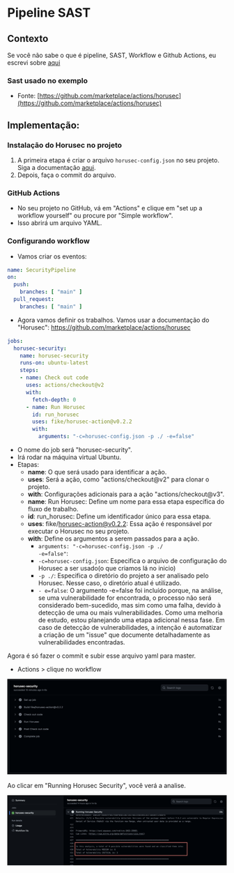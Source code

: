 # Pipeline SAST

## Contexto

Se você não sabe o que é pipeline, SAST, Workflow e Github Actions, eu escrevi sobre [aqui](pipeline.md)

### Sast usado no exemplo
- Fonte: [https://github.com/marketplace/actions/horusec](https://github.com/marketplace/actions/horusec)

## Implementação:

### Instalação do Horusec no projeto
1. A primeira etapa é criar o arquivo `horusec-config.json` no seu projeto. Siga a documentação [aqui](https://docs.horusec.io/docs/pt-br/cli/installation/).
2. Depois, faça o commit do arquivo.

### GitHub Actions

- No seu projeto no GitHub, vá em "Actions" e clique em "set up a workflow yourself" ou procure por "Simple workflow".
- Isso abrirá um arquivo YAML.


### Configurando workflow

- Vamos criar os eventos:

```yaml
name: SecurityPipeline
on:
  push:
    branches: [ "main" ]
  pull_request:
    branches: [ "main" ]
```

- Agora vamos definir os trabalhos. Vamos usar a documentação do "Horusec": https://github.com/marketplace/actions/horusec

```yaml
jobs:
  horusec-security:
    name: horusec-security
    runs-on: ubuntu-latest
    steps:
    - name: Check out code
      uses: actions/checkout@v2
      with: 
        fetch-depth: 0
      - name: Run Horusec
        id: run_horusec
        uses: fike/horusec-action@v0.2.2
        with:
          arguments: "-c=horusec-config.json -p ./ -e=false"
```
- O nome do job será "horusec-security".
- Irá rodar na máquina virtual Ubuntu.
- Etapas:
    - **name**: O que será usado para identificar a ação.
    - **uses**: Será a ação, como "actions/checkout@v2" para clonar o projeto.
    - **with**: Configurações adicionais para a ação "actions/checkout@v3".
    - **name**: Run Horusec: Define um nome para essa etapa específica do fluxo de trabalho.
    - **id**: run_horusec: Define um identificador único para essa etapa.
    - **uses**: fike/horusec-action@v0.2.2: Essa ação é responsável por executar o Horusec no seu projeto.
    - **with**: Define os argumentos a serem passados para a ação.
        - <code>arguments: "-c=horusec-config.json -p ./ -e=false"</code>:
        - <code>-c=horusec-config.json</code>: Especifica o arquivo de configuração do Horusec a ser usado(o que criamos lá no inicio)
        - <code>-p ./</code>: Especifica o diretório do projeto a ser analisado pelo Horusec. Nesse caso, o diretório atual é utilizado.
        - <code>- e=false</code>: O argumento -e=false foi incluído porque, na análise, se uma vulnerabilidade for encontrada, o processo não será considerado bem-sucedido, mas sim como uma falha, devido à detecção de uma ou mais vulnerabilidades. Como uma melhoria de estudo, estou planejando uma etapa adicional nessa fase. Em caso de detecção de vulnerabilidades, a intenção é automatizar a criação de um "issue" que documente detalhadamente as vulnerabilidades encontradas.




Agora é só fazer o commit e subir esse arquivo yaml para master.

- Actions > clique no workflow 

<img src="./img/scan.png" alt="quadro" width="800">

Ao clicar em "Running Horusec Security", você verá a analise.

<img src="./img/relatorio.png" alt="relatorio" width="800">
